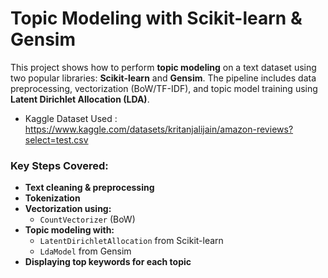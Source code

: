 # Topic Modeling with Scikit-learn & Gensim

This project shows how to perform **topic modeling** on a text dataset using two popular libraries: **Scikit-learn** and **Gensim**. The pipeline includes data preprocessing, vectorization (BoW/TF-IDF), and topic model training using **Latent Dirichlet Allocation (LDA)**.
- Kaggle Dataset Used : https://www.kaggle.com/datasets/kritanjalijain/amazon-reviews?select=test.csv
### Key Steps Covered:

- **Text cleaning & preprocessing**
- **Tokenization**
- **Vectorization using:**
  - `CountVectorizer` (BoW)
- **Topic modeling with:**
  - `LatentDirichletAllocation` from Scikit-learn
  - `LdaModel` from Gensim
- **Displaying top keywords for each topic**

